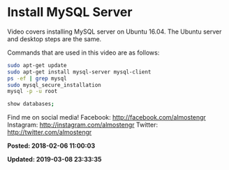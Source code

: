 # Install MySQL Server

Video covers installing MySQL server on Ubuntu 16.04.  The Ubuntu server and desktop steps are the same. 

Commands that are used in this video are as follows: 
``` bash
sudo apt-get update
sudo apt-get install mysql-server mysql-client
ps -ef | grep mysql
sudo mysql_secure_installation
mysql -p -u root

show databases;
```


Find me on social media!
Facebook: http://facebook.com/almostengr
Instagram: http://instagram.com/almostengr
Twitter: http://twitter.com/almostengr

**Posted: 2018-02-06 11:00:03** 

**Updated: 2019-03-08 23:33:35** 



